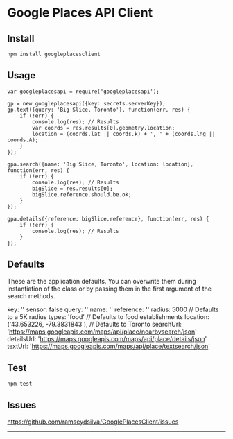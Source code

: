 Google Places API Client
========================

Install
-------
`npm install googleplacesclient`


Usage
-----
```
var googleplacesapi = require('googleplacesapi');

gp = new googleplacesapi({key: secrets.serverKey});
gp.text({query: 'Big Slice, Toronto'}, function(err, res) {
    if (!err) {
        console.log(res); // Results
        var coords = res.results[0].geometry.location;
        location = (coords.lat || coords.k) + ', ' + (coords.lng || coords.A);
    }
});

gpa.search({name: 'Big Slice, Toronto', location: location}, function(err, res) {
    if (!err) {
        console.log(res); // Results
        bigSlice = res.results[0];
        bigSlice.reference.should.be.ok;
    }
});

gpa.details({reference: bigSlice.reference}, function(err, res) {
    if (!err) {
        console.log(res); // Results
    }
});
```


Defaults
--------
These are the application defaults. You can overwrite them during instantiation
of the class or by passing them in the first argument of the search methods.

key: ''
sensor: false
query: ''
name: ''
reference: ''
radius: 5000 // Defaults to a 5K radius
types: 'food' // Defaults to food establishments
location: ('43.653226, -79.3831843'), // Defaults to Toronto
searchUrl: 'https://maps.googleapis.com/maps/api/place/nearbysearch/json'
detailsUrl: 'https://maps.googleapis.com/maps/api/place/details/json'
textUrl: 'https://maps.googleapis.com/maps/api/place/textsearch/json'


Test
----
`npm test`


Issues
------
https://github.com/ramseydsilva/GooglePlacesClient/issues


***
